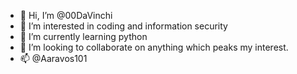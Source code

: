 - 👋 Hi, I’m @00DaVinchi
- 👀 I’m interested in coding and information security
- 🌱 I’m currently learning python
- 💞️ I’m looking to collaborate on anything which peaks my interest.
- 📫 @Aaravos101

<!---
00DaVinchi/00DaVinchi is a ✨ special ✨ repository because its `README.md` (this file) appears on your GitHub profile.
You can click the Preview link to take a look at your changes.
--->
